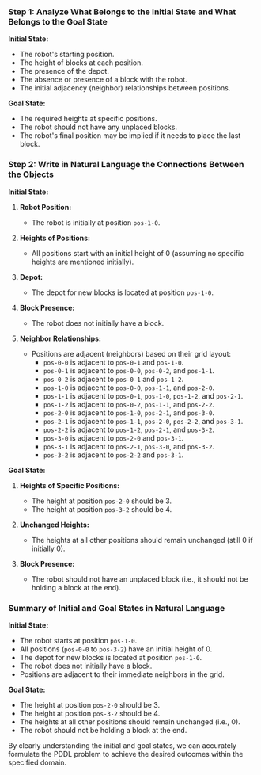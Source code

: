 ### Step 1: Analyze What Belongs to the Initial State and What Belongs to the Goal State

**Initial State:**
- The robot's starting position.
- The height of blocks at each position.
- The presence of the depot.
- The absence or presence of a block with the robot.
- The initial adjacency (neighbor) relationships between positions.

**Goal State:**
- The required heights at specific positions.
- The robot should not have any unplaced blocks.
- The robot's final position may be implied if it needs to place the last block.

### Step 2: Write in Natural Language the Connections Between the Objects

**Initial State:**
1. **Robot Position:**
   - The robot is initially at position `pos-1-0`.

2. **Heights of Positions:**
   - All positions start with an initial height of 0 (assuming no specific heights are mentioned initially).

3. **Depot:**
   - The depot for new blocks is located at position `pos-1-0`.

4. **Block Presence:**
   - The robot does not initially have a block.

5. **Neighbor Relationships:**
   - Positions are adjacent (neighbors) based on their grid layout:
     - `pos-0-0` is adjacent to `pos-0-1` and `pos-1-0`.
     - `pos-0-1` is adjacent to `pos-0-0`, `pos-0-2`, and `pos-1-1`.
     - `pos-0-2` is adjacent to `pos-0-1` and `pos-1-2`.
     - `pos-1-0` is adjacent to `pos-0-0`, `pos-1-1`, and `pos-2-0`.
     - `pos-1-1` is adjacent to `pos-0-1`, `pos-1-0`, `pos-1-2`, and `pos-2-1`.
     - `pos-1-2` is adjacent to `pos-0-2`, `pos-1-1`, and `pos-2-2`.
     - `pos-2-0` is adjacent to `pos-1-0`, `pos-2-1`, and `pos-3-0`.
     - `pos-2-1` is adjacent to `pos-1-1`, `pos-2-0`, `pos-2-2`, and `pos-3-1`.
     - `pos-2-2` is adjacent to `pos-1-2`, `pos-2-1`, and `pos-3-2`.
     - `pos-3-0` is adjacent to `pos-2-0` and `pos-3-1`.
     - `pos-3-1` is adjacent to `pos-2-1`, `pos-3-0`, and `pos-3-2`.
     - `pos-3-2` is adjacent to `pos-2-2` and `pos-3-1`.

**Goal State:**
1. **Heights of Specific Positions:**
   - The height at position `pos-2-0` should be 3.
   - The height at position `pos-3-2` should be 4.

2. **Unchanged Heights:**
   - The heights at all other positions should remain unchanged (still 0 if initially 0).

3. **Block Presence:**
   - The robot should not have an unplaced block (i.e., it should not be holding a block at the end).

### Summary of Initial and Goal States in Natural Language

**Initial State:**
- The robot starts at position `pos-1-0`.
- All positions (`pos-0-0` to `pos-3-2`) have an initial height of 0.
- The depot for new blocks is located at position `pos-1-0`.
- The robot does not initially have a block.
- Positions are adjacent to their immediate neighbors in the grid.

**Goal State:**
- The height at position `pos-2-0` should be 3.
- The height at position `pos-3-2` should be 4.
- The heights at all other positions should remain unchanged (i.e., 0).
- The robot should not be holding a block at the end.

By clearly understanding the initial and goal states, we can accurately formulate the PDDL problem to achieve the desired outcomes within the specified domain.